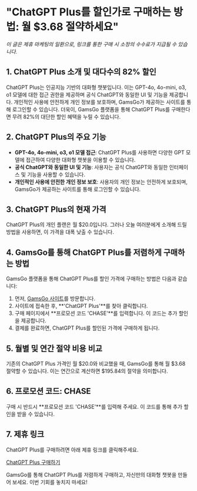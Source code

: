 # "ChatGPT Plus를 할인가로 구매하는 방법: 월 $3.68 절약하세요"

*이 글은 제휴 마케팅의 일환으로, 링크를 통한 구매 시 소정의 수수료가 지급될 수 있습니다.*

## 1. ChatGPT Plus 소개 및 대다수의 82% 할인

ChatGPT Plus는 인공지능 기반의 대화형 챗봇입니다. 이는 GPT-4o, 4o-mini, o3, o1 모델에 대한 접근 권한을 제공하며 공식 ChatGPT와 동일한 UI 및 기능을 제공합니다. 개인적인 사용에 안전하게 개인 정보를 보호하며, GamsGo가 제공하는 사이트를 통해 로그인할 수 있습니다. 더욱이, GamsGo 플랫폼을 통해 ChatGPT Plus를 구매한다면 무려 82%의 대단한 할인 혜택을 누릴 수 있습니다. 

## 2. ChatGPT Plus의 주요 기능

- **GPT-4o, 4o-mini, o3, o1 모델 접근**: ChatGPT Plus를 사용하면 다양한 GPT 모델에 접근하여 다양한 대화형 챗봇을 이용할 수 있습니다.
- **공식 ChatGPT와 동일한 UI 및 기능**: 사용자는 공식 ChatGPT와 동일한 인터페이스 및 기능을 사용할 수 있습니다.
- **개인적인 사용에 안전한 개인 정보 보호**: 사용자의 개인 정보는 안전하게 보호되며, GamsGo가 제공하는 사이트를 통해 로그인할 수 있습니다.

## 3. ChatGPT Plus의 현재 가격

ChatGPT Plus의 개인 플랜은 월 $20.0입니다. 그러나 오늘 여러분에게 소개해 드릴 방법을 사용하면, 이 가격을 대폭 낮출 수 있습니다.

## 4. GamsGo를 통해 ChatGPT Plus를 저렴하게 구매하는 방법

GamsGo 플랫폼을 통해 ChatGPT Plus를 할인 가격에 구매하는 방법은 다음과 같습니다:

1. 먼저, [GamsGo 사이트](https://www.gamsgo.com/partner/ykeX7B)를 방문합니다.
2. 사이트에 접속한 후, **'ChatGPT Plus'**를 찾아 클릭합니다.
3. 구매 페이지에서 **프로모션 코드 'CHASE'**를 입력합니다. 이 코드는 추가 할인을 제공합니다.
4. 결제를 완료하면, ChatGPT Plus를 할인된 가격에 구매하게 됩니다.

## 5. 월별 및 연간 절약 비용 비교

기존의 ChatGPT Plus 가격인 월 $20.0와 비교했을 때, GamsGo를 통해 월 $3.68 절약할 수 있습니다. 이는 연간으로 계산하면 $195.84의 절약을 의미합니다. 

## 6. 프로모션 코드: CHASE

구매 시 반드시 **프로모션 코드 'CHASE'**를 입력해 주세요. 이 코드를 통해 추가 할인을 받을 수 있습니다.

## 7. 제휴 링크

ChatGPT Plus를 구매하려면 아래 제휴 링크를 클릭해주세요. 

[ChatGPT Plus 구매하기](https://www.gamsgo.com/partner/ykeX7B)

GamsGo를 통해 ChatGPT Plus를 저렴하게 구매하고, 자신만의 대화형 챗봇을 만들어 보세요. 이번 기회를 놓치지 마세요!